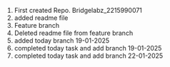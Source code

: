 1. First created Repo. Bridgelabz_2215990071
2. added readme file
3. Feature branch
4. Deleted readme file from feature branch 
5. added today branch 19-01-2025
6. completed today task and add branch 19-01-2025
7. completed today task and add branch 22-01-2025
